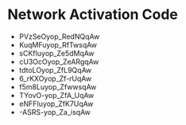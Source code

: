 # Network Activation Code
* PVzSeOyop_RedNQqAw
* KuqMFuyop_RfTwsqAw
* sCKfIuyop_Ze5dMqAw
* cU3OcOyop_ZeARgqAw
* tdtoLOyop_ZfL9QqAw
* 6_rKXOyop_Zf-rUqAw
* f5m8Luyop_ZfwwsqAw
* TYovO-yop_ZfA_UqAw
* eNFFIuyop_ZfK7UqAw
* -ASRS-yop_Za_isqAw